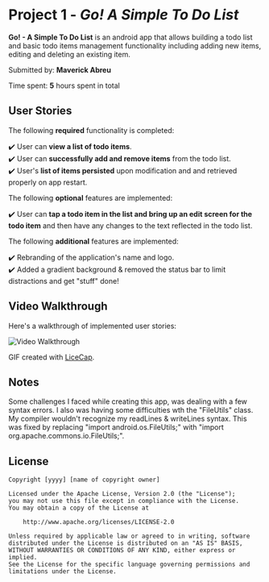# Project 1 - *Go! A Simple To Do List*

**Go! - A Simple To Do List** is an android app that allows building a todo list and basic todo items management functionality including adding new items, editing and deleting an existing item.

Submitted by: **Maverick Abreu**

Time spent: **5** hours spent in total

## User Stories

The following **required** functionality is completed:

:heavy_check_mark:  User can **view a list of todo items**.  
:heavy_check_mark:  User can **successfully add and remove items** from the todo list.  
:heavy_check_mark:  User's **list of items persisted** upon modification and and retrieved properly on app restart.  

The following **optional** features are implemented:

:heavy_check_mark:  User can **tap a todo item in the list and bring up an edit screen for the todo item** and then have any changes to the text reflected in the todo list.

The following **additional** features are implemented:

:heavy_check_mark: Rebranding of the application's name and logo.  
:heavy_check_mark: Added a gradient background & removed the status bar to limit distractions and get "stuff" done!

## Video Walkthrough

Here's a walkthrough of implemented user stories:

<img src='http://i.imgur.com/link/to/your/gif/file.gif' title='Video Walkthrough' width='' alt='Video Walkthrough' />

GIF created with [LiceCap](http://www.cockos.com/licecap/).

## Notes

Some challenges I faced while creating this app, was dealing with a few syntax errors.
I also was having some difficulties wth the "FileUtils" class. My compiler wouldn't recognize my readLines & writeLines syntax. 
This was fixed by replacing "import android.os.FileUtils;" with "import org.apache.commons.io.FileUtils;".

## License

    Copyright [yyyy] [name of copyright owner]

    Licensed under the Apache License, Version 2.0 (the "License");
    you may not use this file except in compliance with the License.
    You may obtain a copy of the License at

        http://www.apache.org/licenses/LICENSE-2.0

    Unless required by applicable law or agreed to in writing, software
    distributed under the License is distributed on an "AS IS" BASIS,
    WITHOUT WARRANTIES OR CONDITIONS OF ANY KIND, either express or implied.
    See the License for the specific language governing permissions and
    limitations under the License.
